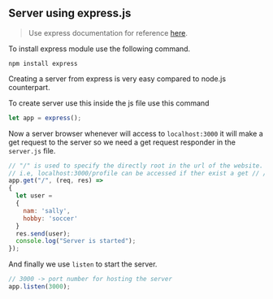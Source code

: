 ## Server using express.js

> Use express documentation for reference [here](https://expressjs.com/en/api.html).

To install express module use the following command.
```shell
npm install express
```

Creating a server from express is very easy compared to node.js counterpart.

To create server use this inside the js file use this command
```javascript
let app = express();
```

Now a server browser whenever will access to `localhost:3000` it will make a get request to the server so we need a get request responder in the `server.js` file.

```js
// "/" is used to specify the directly root in the url of the website.
// i.e, localhost:3000/profile can be accessed if ther exist a get // // written as app.get("/profile", (req, res) => etc etc)
app.get("/", (req, res) =>
{
  let user =
  {
    nam: 'sally',
    hobby: 'soccer'
  }
  res.send(user);
  console.log("Server is started");
});
```

And finally we use `listen` to start the server.
```js
// 3000 -> port number for hosting the server
app.listen(3000);
```